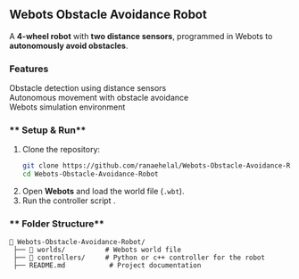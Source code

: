 ## **Webots Obstacle Avoidance Robot** 

A **4-wheel robot** with **two distance sensors**, programmed in Webots to **autonomously avoid obstacles**.  

### **Features**  
Obstacle detection using distance sensors  
Autonomous movement with obstacle avoidance  
 Webots simulation environment  

### ** Setup & Run**  
1. Clone the repository:  
   ```sh
   git clone https://github.com/ranaehelal/Webots-Obstacle-Avoidance-Robot.git
   cd Webots-Obstacle-Avoidance-Robot
   ```  
2. Open **Webots** and load the world file (`.wbt`).  
3. Run the controller script .  

### ** Folder Structure**  
```
📂 Webots-Obstacle-Avoidance-Robot/
 ├── 📂 worlds/          # Webots world file
 ├── 📂 controllers/     # Python or c++ controller for the robot
 ├── README.md           # Project documentation
```

